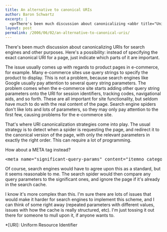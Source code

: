 ```yaml
---
title: An alternative to canonical URIs
author: Baron Schwartz
excerpt: |
  <p>There's been much discussion about canonicalizing <abbr title="Uniform Resource Identifier">URI</abbr>s for search engines and other purposes.  Here's a possibility: instead of specifying the exact canonical URI for a page, just indicate which parts of it are important.</p>
layout: post
permalink: /2006/06/02/an-alternative-to-canonical-uris/
---
```

There's been much discussion about canonicalizing URIs for search engines and other purposes. Here's a possibility: instead of specifying the exact canonical URI for a page, just indicate which parts of it are important.

The issue usually comes up with regards to product pages in e-commerce, for example. Many e-commerce sites use query strings to specify the product to display. This is not a problem, because search engines like Google usually pay attention to several query string parameters. The problem comes when the e-commerce site starts adding other query string parameters onto the URI for session identifiers, tracking codes, navigational aids, and so forth. These are all important for site functionality, but seldom have much to do with the real content of the page. Search engine spiders don't like lots and lots of parameters, so they may only pay attention to the first few, causing problems for the e-commerce site.

That's where URI canonicalization strategies come into play. The usual strategy is to detect when a spider is requesting the page, and redirect it to the canonical version of the page, with only the relevant parameters in exactly the right order. This can require a lot of programming.

How about a META tag instead?

<pre>&lt;meta name="significant-query-params" content="itemno categoryno" /&gt;</pre>

Of course, search engines would have to agree upon this as a standard, but it seems reasonable to me. The search spider would then compare any query parameters to the significant ones, and ignore the page if it's already in the search cache.

I know it's more complex than this. I'm sure there are lots of issues that would make it harder for search engines to implement this scheme, and I can think of some right away (repeated parameters with different values, issues with how the cache is really structured, etc). I'm just tossing it out there for someone to mull upon it, if anyone wants to.

 *[URI]: Uniform Resource Identifier
